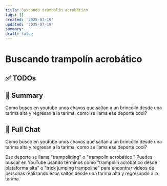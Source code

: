 ```yaml
---
title: Buscando trampolín acrobático
tags: []
created: '2025-07-19'
updated: '2025-07-19'
summary:
draft: false
---
```


# Buscando trampolín acrobático

## ✅ TODOs


## 📌 Summary
Como busco en youtube unos chavos que saltan a un brincolín desde una tarima alta y regresan a la tarima, como se llama ese deporte cool?

## 🧠 Full Chat


Como busco en youtube unos chavos que saltan a un brincolín desde una tarima alta y regresan a la tarima, como se llama ese deporte cool?



Ese deporte se llama "trampolining" o "trampolín acrobático." Puedes buscar en YouTube usando términos como "trampolín acrobático desde plataforma alta" o "trick jumping trampoline" para encontrar videos de personas realizando esos saltos desde una tarima alta y regresando a la tarima.